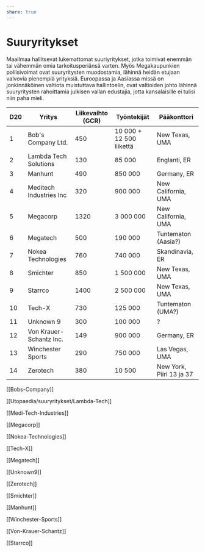 ```yaml
---
share: true
---
```

# Suuryritykset

Maailmaa hallitsevat lukemattomat suuriyritykset, jotka toimivat enemmän tai vähemmän omia tarkoitusperiänsä varten. Myös Megakaupunkien poliisivoimat ovat suuryritysten muodostamia, lähinnä heidän etujaan valvovia pienempiä yrityksiä. Euroopassa ja Aasiassa missä on jonkinnäköinen valtiota muistuttava hallintoelin, ovat valtioiden johto lähinnä suuryritysten rahoittamia julkisen vallan edustajia, jotta kansalaisille ei tulisi niin paha mieli.

| D20 | Yritys                  | Liikevaihto (GCR) | Työntekijät              | Pääkonttori              |
| --- | ----------------------- | ----------------- | ------------------------ | ------------------------ |
| 1   | Bob's Company Ltd.      | 450               | 10 000 + 12 500 liikettä | New Texas, UMA           |
| 2   | Lambda Tech Solutions   | 130               | 85 000                   | Englanti, ER             |
| 3   | Manhunt                 | 490               | 850 000                  | Germany, ER              |
| 4   | Meditech Industries Inc | 320               | 900 000                  | New California, UMA      |
| 5   | Megacorp                | 1320              | 3 000 000                | New California, UMA      |
| 6   | Megatech                | 500               | 190 000                  | Tuntematon (Aasia?)      |
| 7   | Nokea Technologies      | 760               | 740 000                  | Skandinavia, ER          |
| 8   | Smichter                | 850               | 1 500 000                | New Texas, UMA           |
| 9   | Starrco                 | 1400              | 2 500 000                | New Texas, UMA           |
| 10  | Tech-X                  | 730               | 125 000                  | Tuntematon (UMA?)        |
| 11  | Unknown 9               | 300               | 100 000                  | ?                        |
| 12  | Von Krauer-Schantz Inc. | 149               | 900 000                  | Germany, ER              |
| 13  | Winchester Sports       | 290               | 750 000                  | Las Vegas, UMA           |
| 14  | Zerotech                | 380               | 10 500                   | New York, Piiri 13 ja 37 |



[[Bobs-Company]]

[[Utopaedia/suuryritykset/Lambda-Tech]]

[[Medi-Tech-Industries]]

[[Megacorp]]

[[Nokea-Technologies]]

[[Tech-X]]

[[Megatech]]

[[Unknown9]]

[[Zerotech]]

[[Smichter]]

[[Manhunt]]

[[Winchester-Sports]]

[[Von-Krauer-Schantz]]

[[Starrco]]